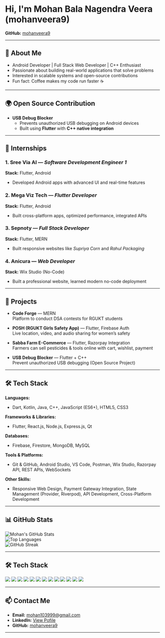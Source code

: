 # Hi, I'm Mohan Bala Nagendra Veera (mohanveera9)  
**GitHub:** [mohanveera9](https://github.com/mohanveera9)  

---

## 👤 About Me  
- Android Developer | Full Stack Web Developer | C++ Enthusiast  
- Passionate about building real-world applications that solve problems  
- Interested in scalable systems and open-source contributions  
- Fun fact: Coffee makes my code run faster ☕  

---

## 🌍 Open Source Contribution  
- **USB Debug Blocker**  
  - Prevents unauthorized USB debugging on Android devices  
  - Built using **Flutter** with **C++ native integration**  

---

## 💼 Internships  

### 1. Sree Via AI — *Software Development Engineer 1*  
**Stack:** Flutter, Android  
- Developed Android apps with advanced UI and real-time features  

### 2. Mega Viz Tech — *Flutter Developer*  
**Stack:** Flutter, Android  
- Built cross-platform apps, optimized performance, integrated APIs  

### 3. Sepnoty — *Full Stack Developer*  
**Stack:** Flutter, MERN  
- Built responsive websites like *Supriya Corn* and *Rahul Packaging*  

### 4. Anicura — *Web Developer*  
**Stack:** Wix Studio (No-Code)  
- Built a professional website, learned modern no-code deployment  

---

## 📂 Projects  

- **Code Forge** — MERN  
  Platform to conduct DSA contests for RGUKT students  

- **POSH (RGUKT Girls Safety App)** — Flutter, Firebase Auth  
  Live location, video, and audio sharing for women’s safety  

- **Sabba Farm E-Commerce** — Flutter, Razorpay Integration  
  Farmers can sell pesticides & tools online with cart, wishlist, payment  

- **USB Debug Blocker** — Flutter + C++  
  Prevent unauthorized USB debugging (Open Source Project)  

---

## 🛠 Tech Stack  

**Languages:**  
- Dart, Kotlin, Java, C++, JavaScript (ES6+), HTML5, CSS3  

**Frameworks & Libraries:**  
- Flutter, React.js, Node.js, Express.js, Qt  

**Databases:**  
- Firebase, Firestore, MongoDB, MySQL  

**Tools & Platforms:**  
- Git & GitHub, Android Studio, VS Code, Postman, Wix Studio, Razorpay API, REST APIs, WebSockets  

**Other Skills:**  
- Responsive Web Design, Payment Gateway Integration, State Management (Provider, Riverpod), API Development, Cross-Platform Development  

---

## 📊 GitHub Stats  

![Mohan's GitHub Stats](https://github-readme-stats.vercel.app/api?username=mohanveera9&show_icons=true&theme=tokyonight)  
![Top Languages](https://github-readme-stats.vercel.app/api/top-langs/?username=mohanveera9&layout=compact&theme=tokyonight)  
![GitHub Streak](https://streak-stats.demolab.com?user=mohanveera9&theme=tokyonight)  

---
## 🛠 Tech Stack  
<p align="left">
  <!-- Languages -->
  <img src="https://img.shields.io/badge/Dart-0175C2?style=for-the-badge&logo=dart&logoColor=white" />
  <img src="https://img.shields.io/badge/Kotlin-7F52FF?style=for-the-badge&logo=kotlin&logoColor=white" />
  <img src="https://img.shields.io/badge/C++-00599C?style=for-the-badge&logo=cplusplus&logoColor=white" />
  <img src="https://img.shields.io/badge/JavaScript-F7DF1E?style=for-the-badge&logo=javascript&logoColor=black" />

  <!-- Frameworks -->
  <img src="https://img.shields.io/badge/Flutter-02569B?style=for-the-badge&logo=flutter&logoColor=white" />
  <img src="https://img.shields.io/badge/React-20232A?style=for-the-badge&logo=react&logoColor=61DAFB" />
  <img src="https://img.shields.io/badge/Node.js-339933?style=for-the-badge&logo=nodedotjs&logoColor=white" />
  <img src="https://img.shields.io/badge/Express.js-000000?style=for-the-badge&logo=express&logoColor=white" />

  <!-- Databases -->
  <img src="https://img.shields.io/badge/Firebase-FFCA28?style=for-the-badge&logo=firebase&logoColor=black" />
  <img src="https://img.shields.io/badge/MongoDB-4EA94B?style=for-the-badge&logo=mongodb&logoColor=white" />

  <!-- Tools -->
  <img src="https://img.shields.io/badge/Wix-0C6EFC?style=for-the-badge&logo=wix&logoColor=white" />
  <img src="https://img.shields.io/badge/Postman-FF6C37?style=for-the-badge&logo=postman&logoColor=white" />
  <img src="https://img.shields.io/badge/Git-F05032?style=for-the-badge&logo=git&logoColor=white" />
</p>

---

## 📫 Contact Me  

- **Email:** mohan103999@gmail.com  
- **LinkedIn:** [View Pofile](https://www.linkedin.com/in/mohan-bala-nagendra-veera?utm_source=share&utm_campaign=share_via&utm_content=profile&utm_medium=android_app)
- **GitHub:** [mohanveera9](https://github.com/mohanveera9)  

---
